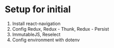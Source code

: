 # Setup for initial

1. Install react-navigation
2. Config Redux, Redux - Thunk, Redux - Persist
3. ImmutableJS, Reselect
4. Config environment with dotenv
